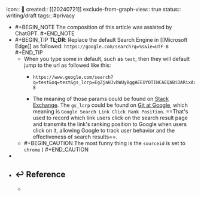 icon:: 📝
created:: [[20240721]]
exclude-from-graph-view:: true
status:: writing/draft
tags:: #privacy

- #+BEGIN_NOTE
  The composition of this article was assisted by ChatGPT.
  #+END_NOTE
- #+BEGIN_TIP
  **TL;DR**: Replace the default Search Engine in [[Microsoft Edge]] as followed:
  `https://google.com/search?q=%s&ie=UTF-8`
  #+END_TIP
  - When you type some in default, such as `test`, then they will default jump to the url as followed like this:
    - ```
      https://www.google.com/search?q=test&oq=test&gs_lcrp=EgZjaHJvbWUyBggAEEUYOTINCAEQABiDARixAxiABDINCAIQABiDARixAxiABDINCAMQABiDARixAxiABDINCAQQABiDARixAxiABDIGCAUQRRg8MgYIBhBFGDwyBggHEEUYQTIGCAgQRRhB0gEIMTA4OGowajGoAgCwAgA&sourceid=chrome&ie=UTF-8
      ```
    - The meaning of those params could be found on [Stack Exchange](https://webapps.stackexchange.com/questions/116105/what-are-the-different-parameters-used-in-google-search). The `gs_lcrp` could be found on [Git at Google](https://chromium.googlesource.com/chromium/src.git/+/e2ad407421b119f069f44fa4d8f9a01ee2d3ee73), which meaning is `Google Search Link Click Rank Position`. ==That's used to record which link users click on the search result page and transmits the link's ranking position to Google when users click on it, allowing Google to track user behavior and the effectiveness of search results==.
  - #+BEGIN_CAUTION
    The most funny thing is the `sourceid` is set to `chrome` )
    #+END_CAUTION
-
- ## ↩ Reference
  -